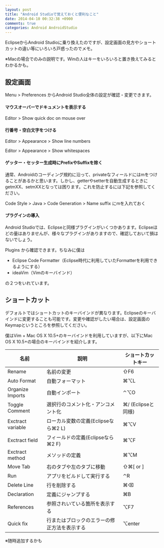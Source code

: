 ```yaml
---
layout: post
title: "Android Studioで覚えておくと便利なこと"
date: 2014-04-10 00:32:38 +0900
comments: true
categories: Android AndroidStudio
---
```

EclipseからAndroid Studioに乗り換えたのですが、設定画面の見方やショートカットの違い等にいろいろ戸惑ったのでメモ。

<!--more-->

※Macの場合でのみの説明です。Winの人はキーをいろいろと置き換えてみるとわかるかも。

## 設定画面

Menu > Preferences からAndroid Studio全体の設定が確認・変更できます。

#### マウスオーバーでドキュメントを表示する

Editor > Show quick doc on mouse over

#### 行番号・空白文字をつける

Editor > Appearance > Show line numbers

Editor > Appearance > Show whitespaces

#### ゲッター・セッター生成時にPrefixやSuffixを除く

通常、Androidのコーディング規約に沿って、privateなフィールドにはmをつけることがあるかと思います。しかし、getterやsetterを自動生成するときにgetmXX、setmXXとなっては困ります。これを防止するには下記を参照してください。

Code Style > Java > Code Generation > Name suffix にmを入れておく

#### プラグインの導入

Android Studioでは、Eclipseと同様プラグインがいくつかあります。Eclipseほどの量はありませんが、様々なプラグインがありますので、確認しておいて損はないでしょう。

Plugins から確認できます。ちなみに僕は

- Eclipse Code Formatter（Eclipse時代に利用していたFormatterを利用できるようにする）
- ideaVim（Vimのキーバインド）

の２つをいれています。

## ショートカット

デフォルトではショートカットのキーバインドが異なります。Eclipseのキーバインドに変更することも可能です。変更や確認がしたい場合は、設定画面のKeymapというところを参照してください。

僕はVim + Mac OS X 10.5+のキーバインドを利用していますが、以下にMac OS X 10.5+の場合のキーバインドを紹介します。

|名前|説明|ショートカットキー
|-|-|-
|Rename|名前の変更|⇧F6
|Auto Format|自動フォーマット|⌘⌥L
|Organize Imports|自動インポート|⌃⌥O
|Toggle Comment|選択行のコメント化・アンコメント化|⌘/ (Eclipseと同様)
|Exctract variable|ローカル変数の定義(Eclipseなら⌘2 L)|⌘⌥V
|Exctract field|フィールドの定義(Eclipseなら⌘2 F)|⌘⌥F
|Exctract method|メソッドの定義|⌘⌥M
|Move Tab|右のタブや左のタブに移動|⇧⌘[ or ]
|Run|アプリをビルドして実行する|⌃R
|Delete Line|行を削除する|⌘⌫
|Declaration|定義にジャンプする|⌘B
|References|参照されいている箇所を表示する|⌥F7
|Quick fix|行またはブロックのエラーの修正方法を表示する|⌥enter
※随時追加するかも
